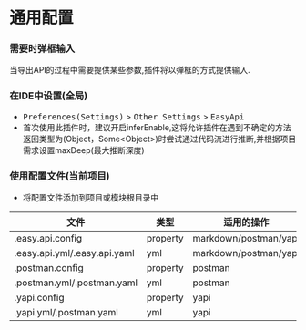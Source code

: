 # 通用配置

### 需要时弹框输入

当导出API的过程中需要提供某些参数,插件将以弹框的方式提供输入.

### 在IDE中设置(全局)

- <kbd>Preferences(Settings)</kbd> > <kbd>Other Settings</kbd> > <kbd>EasyApi</kbd>
- 首次使用此插件时，建议开启inferEnable,这将允许插件在遇到不确定的方法返回类型为(Object，Some\<Object>)时尝试通过代码流进行推断,并根据项目需求设置maxDeep(最大推断深度)

### 使用配置文件(当前项目)

 - 将配置文件添加到项目或模块根目录中

| 文件  |  类型  |  适用的操作  |
| ------------ | ------------ | ------------ |
| .easy.api.config | property | markdown/postman/yapi |
| .easy.api.yml/.easy.api.yaml | yml | markdown/postman/yapi |
| .postman.config | property | postman |
| .postman.yml/.postman.yaml | yml | postman |
| .yapi.config | property | yapi |
| .yapi.yml/.postman.yaml | yml | yapi |